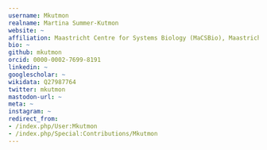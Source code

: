 ```yaml
---
username: Mkutmon
realname: Martina Summer-Kutmon
website: ~
affiliation: Maastricht Centre for Systems Biology (MaCSBio), Maastricht University
bio: ~
github: mkutmon
orcid: 0000-0002-7699-8191
linkedin: ~
googlescholar: ~
wikidata: Q27987764
twitter: mkutmon
mastodon-url: ~
meta: ~
instagram: ~
redirect_from:
- /index.php/User:Mkutmon
- /index.php/Special:Contributions/Mkutmon
---
```

